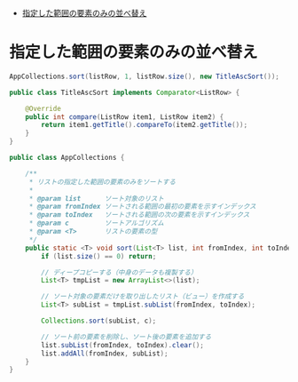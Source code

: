<!-- TOC depthFrom:1 depthTo:6 withLinks:1 updateOnSave:1 orderedList:0 -->

- [指定した範囲の要素のみの並べ替え](#指定した範囲の要素のみの並へ替え)

<!-- /TOC -->


# 指定した範囲の要素のみの並べ替え

```Java
AppCollections.sort(listRow, 1, listRow.size(), new TitleAscSort());
```


```Java
public class TitleAscSort implements Comparator<ListRow> {

    @Override
    public int compare(ListRow item1, ListRow item2) {
        return item1.getTitle().compareTo(item2.getTitle());
    }
}
```


```Java
public class AppCollections {

    /**
     * リストの指定した範囲の要素のみをソートする
     *
     * @param list      ソート対象のリスト
     * @param fromIndex ソートされる範囲の最初の要素を示すインデックス
     * @param toIndex   ソートされる範囲の次の要素を示すインデックス
     * @param c         ソートアルゴリズム
     * @param <T>       リストの要素の型
     */
    public static <T> void sort(List<T> list, int fromIndex, int toIndex, Comparator<? super T> c) {
        if (list.size() == 0) return;

        // ディープコピーする（中身のデータも複製する）
        List<T> tmpList = new ArrayList<>(list);

        // ソート対象の要素だけを取り出したリスト（ビュー）を作成する
        List<T> subList = tmpList.subList(fromIndex, toIndex);

        Collections.sort(subList, c);

        // ソート前の要素を削除し、ソート後の要素を追加する
        list.subList(fromIndex, toIndex).clear();
        list.addAll(fromIndex, subList);
    }
}
```





